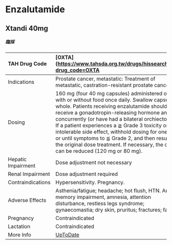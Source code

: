 # Enzalutamide

## Xtandi 40mg

##### 臨採

| TAH Drug Code      | [OXTA](https://www.tahsda.org.tw/drugs/hissearch.php?drug_code=OXTA                                                                                                                                                                                                                                                                                                                                                                                                                                       |
|:-------------------|:----------------------------------------------------------------------------------------------------------------------------------------------------------------------------------------------------------------------------------------------------------------------------------------------------------------------------------------------------------------------------------------------------------------------------------------------------------------------------------------------------------|
| Indications        | Prostate cancer, metastatic: Treatment of metastatic, castration-resistant prostate cancer.                                                                                                                                                                                                                                                                                                                                                                                                               |
| Dosing             | 160 mg (four 40 mg capsules) administered orally with or without food once daily. Swallow capsules whole. Patients receiving enzalutamide should also receive a gonadotropin-releasing hormone analog concurrently (or have had a bilateral orchiectomy). If a patient experiences a ≧ Grade 3 toxicity or an intolerable side effect, withhold dosing for one week or until symptoms to ≦ Grade 2, and then resume the original dose treatment. If necessary, the dose can be reduced (120 mg or 80 mg). |
| Hepatic Impairment | Dose adjustment not necessary                                                                                                                                                                                                                                                                                                                                                                                                                                                                             |
| Renal Impairment   | Dose adjustment required                                                                                                                                                                                                                                                                                                                                                                                                                                                                                  |
| Contraindications  | Hypersensitivity. Pregnancy.                                                                                                                                                                                                                                                                                                                                                                                                                                                                              |
| Adverse Effects    | Asthenia/fatigue; headache; hot flush, HTN. Anxiety; memory impairment, amnesia, attention disturbance, restless legs syndrome; gynaecomastia; dry skin, pruritus; fractures; falls.                                                                                                                                                                                                                                                                                                                      |
| Pregnancy          | Contraindicated                                                                                                                                                                                                                                                                                                                                                                                                                                                                                           |
| Lactation          | Contraindicated                                                                                                                                                                                                                                                                                                                                                                                                                                                                                           |
| More Info          | [UpToDate](https://www.uptodate.com/contents/enzalutamide-drug-information)                                                                                                                                                                                                                                                                                                                                                                                                                               |

